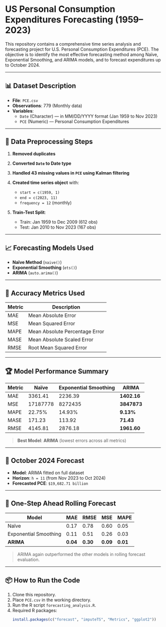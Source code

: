 # US Personal Consumption Expenditures Forecasting (1959–2023)

This repository contains a comprehensive time series analysis and forecasting project for U.S. Personal Consumption Expenditures (PCE). The objective is to identify the most effective forecasting method among Naïve, Exponential Smoothing, and ARIMA models, and to forecast expenditures up to October 2024.

---

## 📊 Dataset Description

- **File**: `PCE.csv`
- **Observations**: 779 (Monthly data)
- **Variables**:
  - `Date` (Character) — in MM/DD/YYYY format (Jan 1959 to Nov 2023)
  - `PCE` (Numeric) — Personal Consumption Expenditures

---

## 🧹 Data Preprocessing Steps

1. **Removed duplicates**
2. **Converted `Date` to Date type**
3. **Handled 43 missing values in `PCE` using Kalman filtering**
4. **Created time series object** with:
   - `start = c(1959, 1)`
   - `end = c(2023, 11)`
   - `frequency = 12` (monthly)

5. **Train-Test Split**:
   - Train: Jan 1959 to Dec 2009 (612 obs)
   - Test: Jan 2010 to Nov 2023 (167 obs)

---

## 📈 Forecasting Models Used

- **Naïve Method** (`naive()`)
- **Exponential Smoothing** (`ets()`)
- **ARIMA** (`auto.arima()`)

---

## 🧪 Accuracy Metrics Used

| Metric  | Description |
|---------|-------------|
| MAE     | Mean Absolute Error |
| MSE     | Mean Squared Error |
| MAPE    | Mean Absolute Percentage Error |
| MASE    | Mean Absolute Scaled Error |
| RMSE    | Root Mean Squared Error |

---

## 🏆 Model Performance Summary

| Metric | Naïve | Exponential Smoothing | ARIMA |
|--------|-------|------------------------|-------|
| MAE    | 3361.41 | 2236.39 | **1402.16** |
| MSE    | 17187778 | 8272435 | **3847873** |
| MAPE   | 22.75% | 14.93% | **9.13%** |
| MASE   | 171.23 | 113.92 | **71.43** |
| RMSE   | 4145.81 | 2876.18 | **1961.60** |

> **Best Model**: **ARIMA** (lowest errors across all metrics)

---

## 🎯 October 2024 Forecast

- **Model**: ARIMA fitted on full dataset
- **Horizon**: `h = 11` (from Nov 2023 to Oct 2024)
- **Forecasted PCE**: `$19,682.71 billion`

---

## 🔁 One-Step Ahead Rolling Forecast

| Model | MAE | RMSE | MSE | MAPE |
|-------|-----|------|-----|------|
| Naïve | 0.17 | 0.78 | 0.60 | 0.05 |
| Exponential Smoothing | 0.11 | 0.51 | 0.26 | 0.03 |
| **ARIMA** | **0.04** | **0.30** | **0.09** | **0.01** |

> ARIMA again outperformed the other models in rolling forecast evaluation.

---

## 📦 How to Run the Code

1. Clone this repository.
2. Place `PCE.csv` in the working directory.
3. Run the R script `forecasting_analysis.R`.
4. Required R packages:
   ```r
   install.packages(c("forecast", "imputeTS", "Metrics", "ggplot2"))
